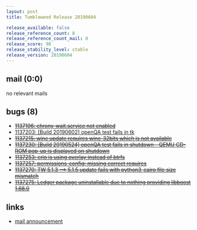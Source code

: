 ```yaml
---
layout: post
title: Tumbleweed Release 20190604

release_available: false
release_reference_count: 8
release_reference_count_mail: 0
release_score: 98
release_stability_level: stable
release_version: 20190604
---
```


## mail (0:0)

no relevant mails

## bugs (8)

<!--more-->

- ~~[1137196: chrony-wait.service not enabled](https://bugzilla.opensuse.org/show_bug.cgi?id=1137196)~~
- [1137203: \[Build 20190602\] openQA test fails in tk](https://bugzilla.opensuse.org/show_bug.cgi?id=1137203)
- ~~[1137215: wine update requires wine-32bits which is not available](https://bugzilla.opensuse.org/show_bug.cgi?id=1137215)~~
- ~~[1137230: \[Build 20190524\] openQA test fails in shutdown - QEMU CD-ROM pop-up is displayed on shutdown](https://bugzilla.opensuse.org/show_bug.cgi?id=1137230)~~
- ~~[1137253: crio is using overlay instead of btrfs](https://bugzilla.opensuse.org/show_bug.cgi?id=1137253)~~
- ~~[1137257: permissions-config: missing correct requires](https://bugzilla.opensuse.org/show_bug.cgi?id=1137257)~~
- ~~[1137270: TW 5.1.3 --> 5.1.5 update fails with python3-cairo file size mismatch](https://bugzilla.opensuse.org/show_bug.cgi?id=1137270)~~
- ~~[1137275: Ledger package uninstallable due to nothing providing libboost 1.68.0](https://bugzilla.opensuse.org/show_bug.cgi?id=1137275)~~



## links

- [mail announcement](https://lists.opensuse.org/opensuse-factory/2019-06/msg00087.html)
